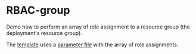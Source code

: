 # RBAC-group

Demo how to perform an array of role assignment to a resource group (the deployment's resource group).

The [template](deploy.json) uses a [parameter file](deploy.parameters.json) with the array of role assignments.